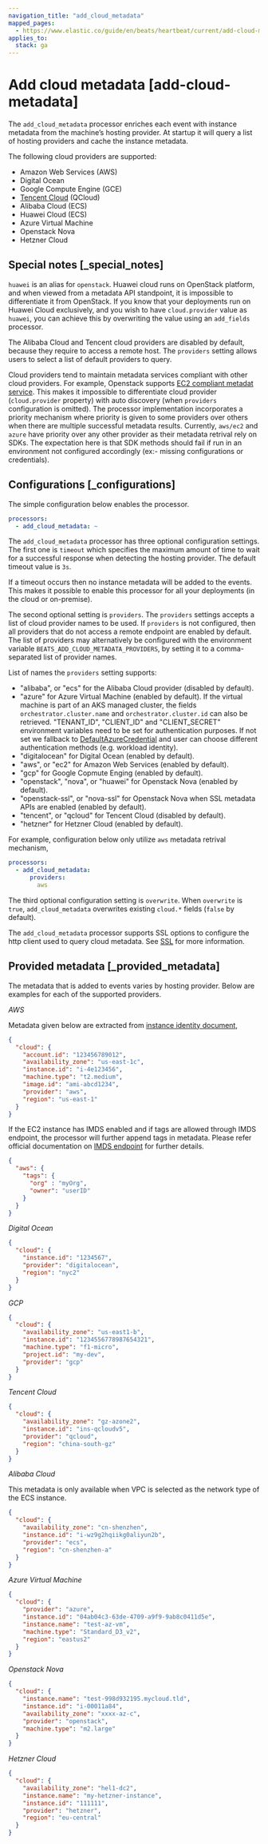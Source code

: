 ```yaml
---
navigation_title: "add_cloud_metadata"
mapped_pages:
  - https://www.elastic.co/guide/en/beats/heartbeat/current/add-cloud-metadata.html
applies_to:
  stack: ga
---
```


# Add cloud metadata [add-cloud-metadata]


The `add_cloud_metadata` processor enriches each event with instance metadata from the machine’s hosting provider. At startup it will query a list of hosting providers and cache the instance metadata.

The following cloud providers are supported:

* Amazon Web Services (AWS)
* Digital Ocean
* Google Compute Engine (GCE)
* [Tencent Cloud](https://www.qcloud.com/?lang=en) (QCloud)
* Alibaba Cloud (ECS)
* Huawei Cloud (ECS)
* Azure Virtual Machine
* Openstack Nova
* Hetzner Cloud


## Special notes [_special_notes]

`huawei` is an alias for `openstack`. Huawei cloud runs on OpenStack platform, and when viewed from a metadata API standpoint, it is impossible to differentiate it from OpenStack. If you know that your deployments run on Huawei Cloud exclusively, and you wish to have `cloud.provider` value as `huawei`, you can achieve this by overwriting the value using an `add_fields` processor.

The Alibaba Cloud and Tencent cloud providers are disabled by default, because they require to access a remote host. The `providers` setting allows users to select a list of default providers to query.

Cloud providers tend to maintain metadata services compliant with other cloud providers. For example, Openstack supports [EC2 compliant metadat service](https://docs.openstack.org/nova/latest/user/metadata.html#ec2-compatible-metadata). This makes it impossible to differentiate cloud provider (`cloud.provider` property) with auto discovery (when `providers` configuration is omitted). The processor implementation incorporates a priority mechanism where priority is given to some providers over others when there are multiple successful metadata results. Currently, `aws/ec2` and `azure` have priority over any other provider as their metadata retrival rely on SDKs. The expectation here is that SDK methods should fail if run in an environment not configured accordingly (ex:- missing configurations or credentials).


## Configurations [_configurations]

The simple configuration below enables the processor.

```yaml
processors:
  - add_cloud_metadata: ~
```

The `add_cloud_metadata` processor has three optional configuration settings. The first one is `timeout` which specifies the maximum amount of time to wait for a successful response when detecting the hosting provider. The default timeout value is `3s`.

If a timeout occurs then no instance metadata will be added to the events. This makes it possible to enable this processor for all your deployments (in the cloud or on-premise).

The second optional setting is `providers`. The `providers` settings accepts a list of cloud provider names to be used. If `providers` is not configured, then all providers that do not access a remote endpoint are enabled by default. The list of providers may alternatively be configured with the environment variable `BEATS_ADD_CLOUD_METADATA_PROVIDERS`, by setting it to a comma-separated list of provider names.

List of names the `providers` setting supports:

* "alibaba", or "ecs" for the Alibaba Cloud provider (disabled by default).
* "azure" for Azure Virtual Machine (enabled by default). If the virtual machine is part of an AKS managed cluster, the fields `orchestrator.cluster.name` and `orchestrator.cluster.id` can also be retrieved. "TENANT_ID", "CLIENT_ID" and "CLIENT_SECRET" environment variables need to be set for authentication purposes. If not set we fallback to [DefaultAzureCredential](https://learn.microsoft.com/en-us/azure/developer/go/azure-sdk-authentication?tabs=bash#2-authenticate-with-azure) and user can choose different authentication methods (e.g. workload identity).
* "digitalocean" for Digital Ocean (enabled by default).
* "aws", or "ec2" for Amazon Web Services (enabled by default).
* "gcp" for Google Copmute Enging (enabled by default).
* "openstack", "nova", or "huawei" for Openstack Nova (enabled by default).
* "openstack-ssl", or "nova-ssl" for Openstack Nova when SSL metadata APIs are enabled (enabled by default).
* "tencent", or "qcloud" for Tencent Cloud (disabled by default).
* "hetzner" for Hetzner Cloud (enabled by default).

For example, configuration below only utilize `aws` metadata retrival mechanism,

```yaml
processors:
  - add_cloud_metadata:
      providers:
        aws
```

The third optional configuration setting is `overwrite`. When `overwrite` is `true`, `add_cloud_metadata` overwrites existing `cloud.*` fields (`false` by default).

The `add_cloud_metadata` processor supports SSL options to configure the http client used to query cloud metadata. See [SSL](/reference/heartbeat/configuration-ssl.md) for more information.


## Provided metadata [_provided_metadata]

The metadata that is added to events varies by hosting provider. Below are examples for each of the supported providers.

*AWS*

Metadata given below are extracted from [instance identity document](https://docs.aws.amazon.com/AWSEC2/latest/UserGuide/instance-identity-documents.html),

```json
{
  "cloud": {
    "account.id": "123456789012",
    "availability_zone": "us-east-1c",
    "instance.id": "i-4e123456",
    "machine.type": "t2.medium",
    "image.id": "ami-abcd1234",
    "provider": "aws",
    "region": "us-east-1"
  }
}
```

If the EC2 instance has IMDS enabled and if tags are allowed through IMDS endpoint, the processor will further append tags in metadata. Please refer official documentation on [IMDS endpoint](https://docs.aws.amazon.com/AWSEC2/latest/UserGuide/ec2-instance-metadata.html) for further details.

```json
{
  "aws": {
    "tags": {
      "org" : "myOrg",
      "owner": "userID"
    }
  }
}
```

*Digital Ocean*

```json
{
  "cloud": {
    "instance.id": "1234567",
    "provider": "digitalocean",
    "region": "nyc2"
  }
}
```

*GCP*

```json
{
  "cloud": {
    "availability_zone": "us-east1-b",
    "instance.id": "1234556778987654321",
    "machine.type": "f1-micro",
    "project.id": "my-dev",
    "provider": "gcp"
  }
}
```

*Tencent Cloud*

```json
{
  "cloud": {
    "availability_zone": "gz-azone2",
    "instance.id": "ins-qcloudv5",
    "provider": "qcloud",
    "region": "china-south-gz"
  }
}
```

*Alibaba Cloud*

This metadata is only available when VPC is selected as the network type of the ECS instance.

```json
{
  "cloud": {
    "availability_zone": "cn-shenzhen",
    "instance.id": "i-wz9g2hqiikg0aliyun2b",
    "provider": "ecs",
    "region": "cn-shenzhen-a"
  }
}
```

*Azure Virtual Machine*

```json
{
  "cloud": {
    "provider": "azure",
    "instance.id": "04ab04c3-63de-4709-a9f9-9ab8c0411d5e",
    "instance.name": "test-az-vm",
    "machine.type": "Standard_D3_v2",
    "region": "eastus2"
  }
}
```

*Openstack Nova*

```json
{
  "cloud": {
    "instance.name": "test-998d932195.mycloud.tld",
    "instance.id": "i-00011a84",
    "availability_zone": "xxxx-az-c",
    "provider": "openstack",
    "machine.type": "m2.large"
  }
}
```

*Hetzner Cloud*

```json
{
  "cloud": {
    "availability_zone": "hel1-dc2",
    "instance.name": "my-hetzner-instance",
    "instance.id": "111111",
    "provider": "hetzner",
    "region": "eu-central"
  }
}
```

